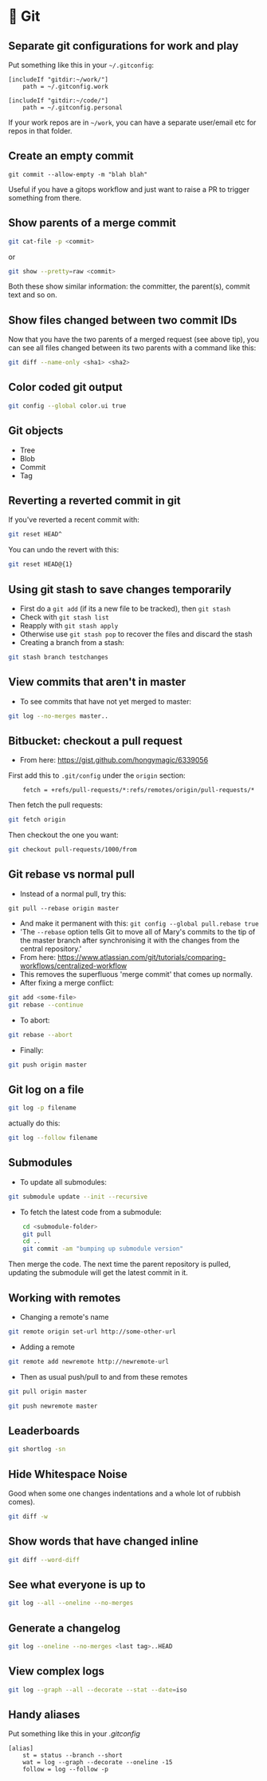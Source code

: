 # 💾 Git

## Separate git configurations for work and play

Put something like this in your `~/.gitconfig`:

```
[includeIf "gitdir:~/work/"]
    path = ~/.gitconfig.work

[includeIf "gitdir:~/code/"]
    path = ~/.gitconfig.personal
```
If your work repos are in `~/work`, you can have a separate user/email etc for
repos in that folder.

## Create an empty commit

`git commit --allow-empty -m "blah blah"`

Useful if you have a gitops workflow and just want to raise a PR to trigger
something from there.

## Show parents of a merge commit

``` sh
git cat-file -p <commit>
```

or

``` sh
git show --pretty=raw <commit>
```

Both these show similar information: the committer, the parent(s),
commit text and so on.

## Show files changed between two commit IDs

Now that you have the two parents of a merged request (see above tip),
you can see all files changed between its two parents with a command
like this:

``` sh
git diff --name-only <sha1> <sha2>
```

## Color coded git output

``` sh
git config --global color.ui true
```

## Git objects

-   Tree
-   Blob
-   Commit
-   Tag

## Reverting a reverted commit in git

If you've reverted a recent commit with:

``` sh
git reset HEAD^
```

You can undo the revert with this:

``` sh
git reset HEAD@{1}
```

## Using git stash to save changes temporarily

-   First do a `git add` (if its a new file to be tracked), then `git stash`
-   Check with `git stash list`
-   Reapply with `git stash apply`
-   Otherwise use `git stash pop` to recover the files and discard the stash
-   Creating a branch from a stash:

``` sh
git stash branch testchanges
```

## View commits that aren't in master

-   To see commits that have not yet merged to master:

``` sh
git log --no-merges master..
```

## Bitbucket: checkout a pull request

-   From here: <https://gist.github.com/hongymagic/6339056>

First add this to `.git/config` under the `origin` section:

``` git
    fetch = +refs/pull-requests/*:refs/remotes/origin/pull-requests/*
```

Then fetch the pull requests:

``` sh
git fetch origin
```

Then checkout the one you want:

``` sh
git checkout pull-requests/1000/from
```

## Git rebase vs normal pull

-   Instead of a normal pull, try this:

`git pull --rebase origin master`

-   And make it permanent with this: `git config --global pull.rebase true`
-   'The `--rebase` option tells Git to move all of Mary's commits to the
    tip of the master branch after synchronising it with the changes
    from the central repository.'
-   From here:
    <https://www.atlassian.com/git/tutorials/comparing-workflows/centralized-workflow>
-   This removes the superfluous 'merge commit' that comes up normally.
-   After fixing a merge conflict:

``` sh
git add <some-file>
git rebase --continue
```

-   To abort:

``` sh
git rebase --abort
```

-   Finally:

``` sh
git push origin master
```

## Git log on a file

``` sh
git log -p filename
```

actually do this:

``` sh
git log --follow filename
```

## Submodules

-   To update all submodules:

``` sh
git submodule update --init --recursive
```

-   To fetch the latest code from a submodule:

``` sh
    cd <submodule-folder>
    git pull
    cd ..
    git commit -am "bumping up submodule version"
```

Then merge the code. The next time the parent repository is pulled,
updating the submodule will get the latest commit in it.

## Working with remotes

-   Changing a remote's name

``` sh
git remote origin set-url http://some-other-url
```

-   Adding a remote

``` sh
git remote add newremote http://newremote-url
```

-   Then as usual push/pull to and from these remotes

``` sh
git pull origin master

git push newremote master
```

## Leaderboards

``` sh
git shortlog -sn
```

## Hide Whitespace Noise

Good when some one changes indentations and a whole lot of rubbish
comes).

``` sh
git diff -w
```

## Show words that have changed inline

``` sh
git diff --word-diff
```

## See what everyone is up to

``` sh
git log --all --oneline --no-merges
```

## Generate a changelog

``` sh
git log --oneline --no-merges <last tag>..HEAD
```

## View complex logs

``` sh
git log --graph --all --decorate --stat --date=iso
```

## Handy aliases

Put something like this in your *.gitconfig*

    [alias]
        st = status --branch --short
        wat = log --graph --decorate --oneline -15
        follow = log --follow -p
